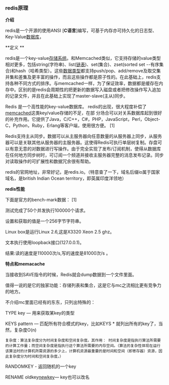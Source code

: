 

### **redis原理**

**介绍**

redis是一个开源的使用ANSI [**C语言**]编写，可基于内存亦可持久化的日志型、Key-Value[数据库](https://baike.baidu.com/item/%E6%95%B0%E6%8D%AE%E5%BA%93/103728)，



**定义 **

redis是一个key-value[存储系统](https://baike.baidu.com/item/%E5%AD%98%E5%82%A8%E7%B3%BB%E7%BB%9F)。和Memcached类似，它支持存储的value类型相对更多，包括string(字符串)、list([链表](https://baike.baidu.com/item/%E9%93%BE%E8%A1%A8))、set(集合)、zset(sorted set --有序集合)和hash（哈希类型）。这些[数据类型](https://baike.baidu.com/item/%E6%95%B0%E6%8D%AE%E7%B1%BB%E5%9E%8B)都支持push/pop、add/remove及取交集并集和差集及更丰富的操作，而且这些操作都是原子性的。在此基础上，redis支持各种不同方式的排序。与memcached一样，为了保证效率，数据都是缓存在内存中。区别的是redis会周期性的把更新的数据写入磁盘或者把修改操作写入追加的记录文件，并且在此基础上实现了master-slave(主从)同步。

 

Redis 是一个高性能的key-value数据库。 redis的出现，很大程度补偿了[memcached](https://baike.baidu.com/item/memcached)这类key/value存储的不足，在部 分场合可以对关系数据库起到很好的补充作用。它提供了Java，C/C++，C#，PHP，JavaScript，Perl，Object-C，Python，Ruby，Erlang等客户端，使用很方便。 [1]  

 

Redis支持主从同步。数据可以从主服务器向任意数量的从服务器上同步，从服务器可以是关联其他从服务器的主服务器。这使得Redis可执行单层树复制。存盘可以有意无意的对数据进行写操作。由于完全实现了发布/订阅机制，使得从数据库在任何地方同步树时，可订阅一个频道并接收主服务器完整的消息发布记录。同步对读取操作的可扩展性和数据冗余很有帮助。

 

redis的官网地址，非常好记，是redis.io。（特意查了一下，域名后缀io属于国家域名，是british Indian Ocean territory，即英属印度洋领地）



**redis性能**

下面是官方的bench-mark数据： [1]  

 

测试完成了50个并发执行100000个请求。

 

设置和获取的值是一个256字节字符串。

 

Linux box是运行Linux 2.6,这是X3320 Xeon 2.5 ghz。

 

文本执行使用loopback接口(127.0.0.1)。

 

结果:读的速度是110000次/s,写的速度是81000次/s 。



**特点和memacache**

当接收到SAVE指令的时候，Redis就会dump数据到一个文件里面。

 

值得一说的是它的独家功能：存储列表和集合，这是它与mc之流相比更有竞争力的地方。

 

不介绍mc里面已经有的东东，只列出特殊的：

 

TYPE key — 用来获取某key的类型

 

KEYS pattern — 匹配所有符合模式的key，比如KEYS * 就列出所有的key了，当然，复杂度O(n)

```
复杂度：算法复杂度分为时间复杂度和空间复杂度。其作用： 时间复杂度是指执行算法所需要的计算工作量；而空间复杂度是指执行这个算法所需要的内存空间。（算法的复杂性体现在运行该算法时的计算机所需资源的多少上，计算机资源最重要的是时间和空间（即寄存器）资源，因此复杂度分为时间和空间复杂度。）
```

 

RANDOMKEY - 返回随机的一个key

 

RENAME oldkey[newkey](https://baike.baidu.com/item/newkey)— key也可以改名



